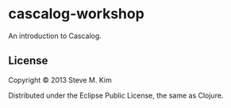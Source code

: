 # cascalog-workshop

An introduction to Cascalog.

## License

Copyright © 2013 Steve M. Kim

Distributed under the Eclipse Public License, the same as Clojure.
